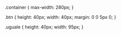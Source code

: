 .container
{
    max-width: 280px;
}

.btn
{
    height: 40px;
    width: 40px;
    margin: 0 0 5px 0;
}

.uguale
{
    height: 40px;
    width: 95px;
}